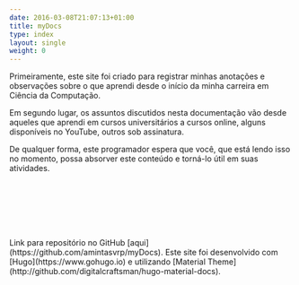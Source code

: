 ```yaml
---
date: 2016-03-08T21:07:13+01:00
title: myDocs
type: index
layout: single
weight: 0
---
```



<p style="text-align: justify">

Primeiramente, este site foi criado para registrar minhas anotações e observações sobre o que aprendi desde o início da minha carreira em Ciência da Computação.

Em segundo lugar, os assuntos discutidos nesta documentação vão desde aqueles que aprendi em cursos universitários a cursos online, alguns disponíveis no YouTube, outros sob assinatura.

De qualquer forma, este programador espera que você, que está lendo isso no momento, possa absorver este conteúdo e torná-lo útil em suas atividades.
</p>
</br>
</br>
</br>
</br>
</br>
</br>
Link para repositório no GitHub [aqui](https://github.com/amintasvrp/myDocs).
Este site foi desenvolvido com [Hugo](https://www.gohugo.io) e utilizando [Material Theme](http://github.com/digitalcraftsman/hugo-material-docs).

